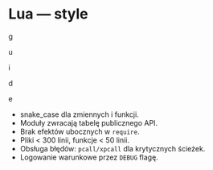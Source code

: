 # Lua — style

g

u

i

d

e

- snake_case dla zmiennych i funkcji.
- Moduły zwracają tabelę publicznego API.
- Brak efektów ubocznych w `require`.
- Pliki < 300 linii, funkcje < 50 linii.
- Obsługa błędów: `pcall/xpcall` dla krytycznych ścieżek.
- Logowanie warunkowe przez `DEBUG` flagę.
